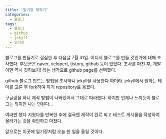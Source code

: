 ```yaml
---
title: "일기장 제작기"
categories:
  - 블로그
tags:
  - 블로그
  - github
  - jekyll
  - 일기장
---
```


블로그를 만들기로 결심한 후 다음날 7월 31일. 어디서 블로그를 만들 것인가에 대해 조사했다. 후보군은 naver, velopert, tistory, github 등이 있었다. 조사를 마친 후, 개발이면 역시 깃허브지! 라는 생각으로 github page를 선택했다.

github 블로그 만드는 방법을 조사하니 jekyll을 사용한다 하더라. jekyll에서 원하는 테마를 고른 후 fork하여 자기 repository로 옮겼다.

구글링을 하니 제작 방법이 나와있어서 그대로 따라했다. 하지만 언제나 느끼듯이 블로그는 되지만 나는 안된다…

여러번 했다 지웠다를 반복한 후에 결국엔 제작이 완료 되고 테스트 게시물을 작성하여 올라가는 것을 확인하고 마쳤다.

앞으로는 이곳에 일기장처럼 오늘 한 일을 올릴 것이다.
